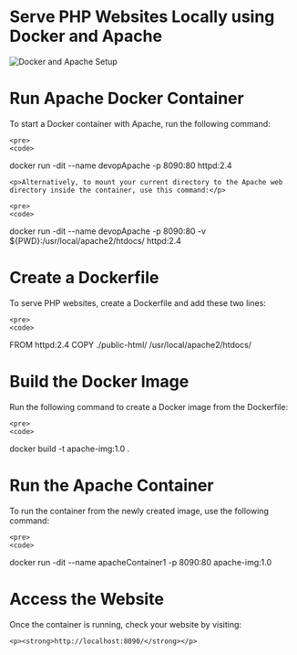 <h1>Serve PHP Websites Locally using Docker and Apache</h1>

<div>
    <img src="https://github.com/Vinay-Khanagavi/Serve-PHP-Websites-Locally-using-Docker-and-Apache/assets/116386393/18da33bc-a981-48f5-b026-f7fbda80af3c" alt="Docker and Apache Setup">
</div>

<div>
    <h1>Run Apache Docker Container</h1>
    <p>To start a Docker container with Apache, run the following command:</p>

    <pre>
    <code>
docker run -dit --name devopApache -p 8090:80 httpd:2.4
    </code>
    </pre>

    <p>Alternatively, to mount your current directory to the Apache web directory inside the container, use this command:</p>

    <pre>
    <code>
docker run -dit --name devopApache -p 8090:80 -v ${PWD}:/usr/local/apache2/htdocs/ httpd:2.4
    </code>
    </pre>
</div>

<div>
    <h1>Create a Dockerfile</h1>
    <p>To serve PHP websites, create a Dockerfile and add these two lines:</p>

    <pre>
    <code>
FROM httpd:2.4
COPY ./public-html/ /usr/local/apache2/htdocs/
    </code>
    </pre>
</div>

<div>
    <h1>Build the Docker Image</h1>
    <p>Run the following command to create a Docker image from the Dockerfile:</p>

    <pre>
    <code>
docker build -t apache-img:1.0 .
    </code>
    </pre>
</div>

<div>
    <h1>Run the Apache Container</h1>
    <p>To run the container from the newly created image, use the following command:</p>

    <pre>
    <code>
docker run -dit --name apacheContainer1 -p 8090:80 apache-img:1.0
    </code>
    </pre>
</div>

<div>
    <h1>Access the Website</h1>
    <p>Once the container is running, check your website by visiting:</p>

    <p><strong>http://localhost:8090/</strong></p>
</div>

